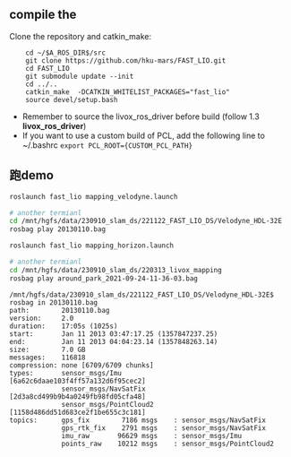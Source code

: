 ## compile the

Clone the repository and catkin_make:

```
    cd ~/$A_ROS_DIR$/src
    git clone https://github.com/hku-mars/FAST_LIO.git
    cd FAST_LIO
    git submodule update --init
    cd ../..
    catkin_make  -DCATKIN_WHITELIST_PACKAGES="fast_lio"
    source devel/setup.bash
```
- Remember to source the livox_ros_driver before build (follow 1.3 **livox_ros_driver**)
- If you want to use a custom build of PCL, add the following line to ~/.bashrc
  ```export PCL_ROOT={CUSTOM_PCL_PATH}```


## 跑demo
```sh
roslaunch fast_lio mapping_velodyne.launch

# another termianl 
cd /mnt/hgfs/data/230910_slam_ds/221122_FAST_LIO_DS/Velodyne_HDL-32E
rosbag play 20130110.bag
```

```sh
roslaunch fast_lio mapping_horizon.launch

# another termianl 
cd /mnt/hgfs/data/230910_slam_ds/220313_livox_mapping
rosbag play around_park_2021-09-24-11-36-03.bag
```




```
/mnt/hgfs/data/230910_slam_ds/221122_FAST_LIO_DS/Velodyne_HDL-32E$ rosbag in 20130110.bag 
path:        20130110.bag
version:     2.0
duration:    17:05s (1025s)
start:       Jan 11 2013 03:47:17.25 (1357847237.25)
end:         Jan 11 2013 04:04:23.14 (1357848263.14)
size:        7.0 GB
messages:    116818
compression: none [6709/6709 chunks]
types:       sensor_msgs/Imu         [6a62c6daae103f4ff57a132d6f95cec2]
             sensor_msgs/NavSatFix   [2d3a8cd499b9b4a0249fb98fd05cfa48]
             sensor_msgs/PointCloud2 [1158d486dd51d683ce2f1be655c3c181]
topics:      gps_fix        7186 msgs    : sensor_msgs/NavSatFix  
             gps_rtk_fix    2791 msgs    : sensor_msgs/NavSatFix  
             imu_raw       96629 msgs    : sensor_msgs/Imu        
             points_raw    10212 msgs    : sensor_msgs/PointCloud2

```